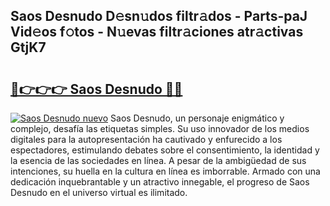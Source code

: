 ## Saos Desnudo D𝚎sn𝚞dos filtr𝚊dos - Parts-paJ Vid𝚎os f𝚘tos - N𝚞evas filtr𝚊ciones atr𝚊ctivas GtjK7

# <h2><a href="http://mbbfb6d.tromn.icu/?c=Saos+Desnudo">🔗👉👉👉 Saos Desnudo 🔗🔗</a></h2>

[![Saos Desnudo nuevo](https://i.imgur.com/pEAQMta.gif)](http://mbbfb6d.tromn.icu/?c=Saos+Desnudo)
Saos Desnudo, un personaje enigmático y complejo, desafía las etiquetas simples. Su uso innovador de los medios digitales para la autopresentación ha cautivado y enfurecido a los espectadores, estimulando debates sobre el consentimiento, la identidad y la esencia de las sociedades en línea. A pesar de la ambigüedad de sus intenciones, su huella en la cultura en línea es imborrable. Armado con una dedicación inquebrantable y un atractivo innegable, el progreso de Saos Desnudo en el universo virtual es ilimitado.
